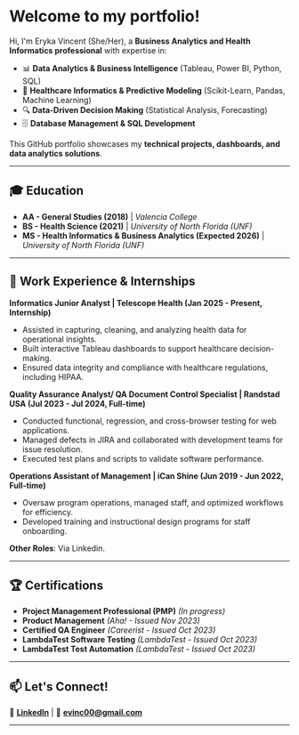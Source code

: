 # Welcome to my portfolio!

Hi, I'm Eryka Vincent (She/Her), a **Business Analytics and Health Informatics professional** with expertise in:
- 📊 **Data Analytics & Business Intelligence** (Tableau, Power BI, Python, SQL)
- 🏥 **Healthcare Informatics & Predictive Modeling** (Scikit-Learn, Pandas, Machine Learning)
- 🔍 **Data-Driven Decision Making** (Statistical Analysis, Forecasting)
- 🗄️ **Database Management & SQL Development**  

This GitHub portfolio showcases my **technical projects, dashboards, and data analytics solutions**.

---
## 🎓 **Education**  
- **AA - General Studies (2018)** | *Valencia College*  
- **BS - Health Science (2021)** | *University of North Florida (UNF)*  
- **MS - Health Informatics & Business Analytics (Expected 2026)** | *University of North Florida (UNF)*
---
## 💼 **Work Experience & Internships**  
 **Informatics Junior Analyst | Telescope Health (Jan 2025 - Present, Internship)**  
   - Assisted in capturing, cleaning, and analyzing health data for operational insights.  
   - Built interactive Tableau dashboards to support healthcare decision-making.  
   - Ensured data integrity and compliance with healthcare regulations, including HIPAA.  

 **Quality Assurance Analyst/ QA Document Control Specialist | Randstad USA (Jul 2023 - Jul 2024, Full-time)**  
   - Conducted functional, regression, and cross-browser testing for web applications.  
   - Managed defects in JIRA and collaborated with development teams for issue resolution.  
   - Executed test plans and scripts to validate software performance.  

 **Operations Assistant of Management | iCan Shine (Jun 2019 - Jun 2022, Full-time)**  
   - Oversaw program operations, managed staff, and optimized workflows for efficiency.  
   - Developed training and instructional design programs for staff onboarding.  

**Other Roles**: Via Linkedin.

---

## 🏆 **Certifications**  

- **Project Management Professional (PMP)** *(In progress)*  
- **Product Management** *(Aha! - Issued Nov 2023)*  
- **Certified QA Engineer** *(Careerist - Issued Oct 2023)*  
- **LambdaTest Software Testing** *(LambdaTest - Issued Oct 2023)*  
- **LambdaTest Test Automation** *(LambdaTest - Issued Oct 2023)*  
---

## 📫 **Let's Connect!**
🔗 **[LinkedIn](https://www.linkedin.com/in/eryka-vincent/)** | 📩 **evinc00@gmail.com**  

---
